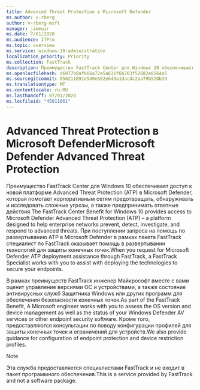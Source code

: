 ```yaml
---
title: Advanced Threat Protection в Microsoft Defender
ms.author: v-rberg
author: v-rberg-msft
manager: jimmuir
ms.date: 7/01/2020
ms.audience: ITPro
ms.topic: overview
ms.service: windows-10-administration
localization_priority: Priority
ms.collection: FastTrack
description: Преимущество FastTrack Center для Windows 10 обеспечивает доступ к новой службе Advanced Threat Protection (ATP) в Microsoft Defender, которая помогает корпоративным сетям предотвращать, обнаруживать и исследовать сложные угрозы, а также предпринимать ответные действия.
ms.openlocfilehash: d6077b8afb66a72a5a631f6b203f52682e8564a5
ms.sourcegitcommit: 850211891e549e582e649a1dacdc2aa79b520b39
ms.translationtype: MT
ms.contentlocale: ru-RU
ms.lasthandoff: 07/01/2020
ms.locfileid: "45011661"
---
```

# <a name="microsoft-defender-advanced-threat-protection"></a><span data-ttu-id="c97cb-103">Advanced Threat Protection в Microsoft Defender</span><span class="sxs-lookup"><span data-stu-id="c97cb-103">Microsoft Defender Advanced Threat Protection</span></span>

<span data-ttu-id="c97cb-104">Преимущество FastTrack Center для Windows 10 обеспечивает доступ к новой платформе Advanced Threat Protection (ATP) в Microsoft Defender, которая помогает корпоративным сетям предотвращать, обнаруживать и исследовать сложные угрозы, а также предпринимать ответные действия.</span><span class="sxs-lookup"><span data-stu-id="c97cb-104">The FastTrack Center Benefit for Windows 10 provides access to Microsoft Defender Advanced Threat Protection (ATP) – a platform designed to help enterprise networks prevent, detect, investigate, and respond to advanced threats.</span></span> <span data-ttu-id="c97cb-105">При поступлении запроса на помощь по развертыванию ATP в Microsoft Defender в рамках пакета FastTrack специалист по FastTrack оказывает помощь в развертывании технологий для защиты конечных точек.</span><span class="sxs-lookup"><span data-stu-id="c97cb-105">When you request for Microsoft Defender ATP deployment assistance through FastTrack, a FastTrack Specialist works with you to assist with deploying the technologies to secure your endpoints.</span></span>

<span data-ttu-id="c97cb-106">В рамках преимуществ FastTrack инженер Майкрософт вместе с вами оценит управление версиями ОС и устройствами, а также состояние антивирусных служб Защитника Windows или других программ для обеспечения безопасности конечных точек.</span><span class="sxs-lookup"><span data-stu-id="c97cb-106">As part of the FastTrack Benefit, A Microsoft engineer works with you to assess the OS version and device management as well as the status of your Windows Defender AV services or other endpoint security software.</span></span> <span data-ttu-id="c97cb-107">Кроме того, предоставляются консультации по поводу конфигурации профилей для защиты конечных точек и ограничений для устройств.</span><span class="sxs-lookup"><span data-stu-id="c97cb-107">We also provide guidance for configuration of endpoint protection and device restriction profiles.</span></span>  

> [!NOTE]
> <span data-ttu-id="c97cb-108">Эта служба предоставляется специалистами FastTrack и не входит в пакет программного обеспечения.</span><span class="sxs-lookup"><span data-stu-id="c97cb-108">This is a service provided by FastTrack and not a software package.</span></span> 

